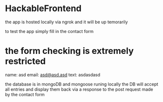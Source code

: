 # HackableFrontend

the app is hosted locally via ngrok and it will be up temorarily

to test the app simply fill in the contact form

# the form checking is extremely restricted 

name: asd
email: asd@asd.asd
text: asdasdasd

the database is in mongoDB and mongoose runing locally
the DB will accept all entries and display them back via a response to the post request made by the contact form
